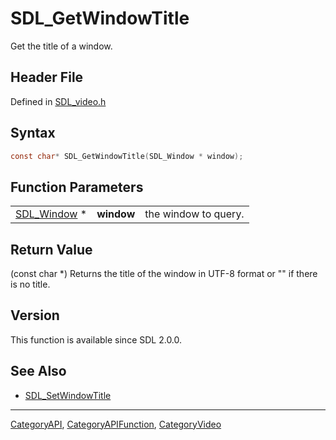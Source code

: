 # SDL_GetWindowTitle

Get the title of a window.

## Header File

Defined in [SDL_video.h](https://github.com/libsdl-org/SDL/blob/SDL2/include/SDL_video.h)

## Syntax

```c
const char* SDL_GetWindowTitle(SDL_Window * window);
```

## Function Parameters

|                            |            |                      |
| -------------------------- | ---------- | -------------------- |
| [SDL_Window](SDL_Window) * | **window** | the window to query. |

## Return Value

(const char *) Returns the title of the window in UTF-8 format or "" if
there is no title.

## Version

This function is available since SDL 2.0.0.

## See Also

- [SDL_SetWindowTitle](SDL_SetWindowTitle)

----
[CategoryAPI](CategoryAPI), [CategoryAPIFunction](CategoryAPIFunction), [CategoryVideo](CategoryVideo)


